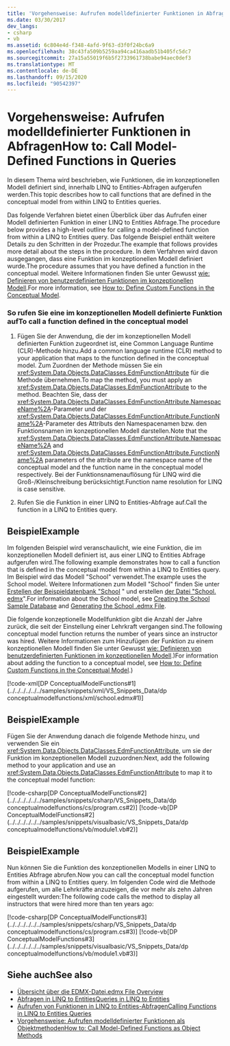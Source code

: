 ```yaml
---
title: 'Vorgehensweise: Aufrufen modelldefinierter Funktionen in Abfragen'
ms.date: 03/30/2017
dev_langs:
- csharp
- vb
ms.assetid: 6c804e4d-f348-4afd-9f63-d3f0f24bc6a9
ms.openlocfilehash: 38c43fa509b5259aa94ca416aadb51b405fc5dc7
ms.sourcegitcommit: 27a15a55019f6b5f2733961738babe94aec0def3
ms.translationtype: MT
ms.contentlocale: de-DE
ms.lasthandoff: 09/15/2020
ms.locfileid: "90542397"
---
```

# <a name="how-to-call-model-defined-functions-in-queries"></a><span data-ttu-id="421cf-102">Vorgehensweise: Aufrufen modelldefinierter Funktionen in Abfragen</span><span class="sxs-lookup"><span data-stu-id="421cf-102">How to: Call Model-Defined Functions in Queries</span></span>
<span data-ttu-id="421cf-103">In diesem Thema wird beschrieben, wie Funktionen, die im konzeptionellen Modell definiert sind, innerhalb LINQ to Entities-Abfragen aufgerufen werden.</span><span class="sxs-lookup"><span data-stu-id="421cf-103">This topic describes how to call functions that are defined in the conceptual model from within LINQ to Entities queries.</span></span>  
  
 <span data-ttu-id="421cf-104">Das folgende Verfahren bietet einen Überblick über das Aufrufen einer Modell definierten Funktion in einer LINQ to Entities Abfrage.</span><span class="sxs-lookup"><span data-stu-id="421cf-104">The procedure below provides a high-level outline for calling a model-defined function from within a LINQ to Entities query.</span></span> <span data-ttu-id="421cf-105">Das folgende Beispiel enthält weitere Details zu den Schritten in der Prozedur.</span><span class="sxs-lookup"><span data-stu-id="421cf-105">The example that follows provides more detail about the steps in the procedure.</span></span> <span data-ttu-id="421cf-106">In dem Verfahren wird davon ausgegangen, dass eine Funktion im konzeptionellen Modell definiert wurde.</span><span class="sxs-lookup"><span data-stu-id="421cf-106">The procedure assumes that you have defined a function in the conceptual model.</span></span> <span data-ttu-id="421cf-107">Weitere Informationen finden Sie unter Gewusst [wie: Definieren von benutzerdefinierten Funktionen im konzeptionellen Modell](/previous-versions/dotnet/netframework-4.0/dd456812(v=vs.100)).</span><span class="sxs-lookup"><span data-stu-id="421cf-107">For more information, see [How to: Define Custom Functions in the Conceptual Model](/previous-versions/dotnet/netframework-4.0/dd456812(v=vs.100)).</span></span>  
  
### <a name="to-call-a-function-defined-in-the-conceptual-model"></a><span data-ttu-id="421cf-108">So rufen Sie eine im konzeptionellen Modell definierte Funktion auf</span><span class="sxs-lookup"><span data-stu-id="421cf-108">To call a function defined in the conceptual model</span></span>  
  
1. <span data-ttu-id="421cf-109">Fügen Sie der Anwendung, die der im konzeptionellen Modell definierten Funktion zugeordnet ist, eine Common Language Runtime (CLR)-Methode hinzu.</span><span class="sxs-lookup"><span data-stu-id="421cf-109">Add a common language runtime (CLR) method to your application that maps to the function defined in the conceptual model.</span></span> <span data-ttu-id="421cf-110">Zum Zuordnen der Methode müssen Sie ein <xref:System.Data.Objects.DataClasses.EdmFunctionAttribute> für die Methode übernehmen.</span><span class="sxs-lookup"><span data-stu-id="421cf-110">To map the method, you must apply an <xref:System.Data.Objects.DataClasses.EdmFunctionAttribute> to the method.</span></span> <span data-ttu-id="421cf-111">Beachten Sie, dass der <xref:System.Data.Objects.DataClasses.EdmFunctionAttribute.NamespaceName%2A>-Parameter und der <xref:System.Data.Objects.DataClasses.EdmFunctionAttribute.FunctionName%2A>-Parameter des Attributs den Namespacenamen bzw. den Funktionsnamen im konzeptionellen Modell darstellen.</span><span class="sxs-lookup"><span data-stu-id="421cf-111">Note that the <xref:System.Data.Objects.DataClasses.EdmFunctionAttribute.NamespaceName%2A> and <xref:System.Data.Objects.DataClasses.EdmFunctionAttribute.FunctionName%2A> parameters of the attribute are the namespace name of the conceptual model and the function name in the conceptual model respectively.</span></span> <span data-ttu-id="421cf-112">Bei der Funktionsnamenauflösung für LINQ wird die Groß-/Kleinschreibung berücksichtigt.</span><span class="sxs-lookup"><span data-stu-id="421cf-112">Function name resolution for LINQ is case sensitive.</span></span>  
  
2. <span data-ttu-id="421cf-113">Rufen Sie die Funktion in einer LINQ to Entities-Abfrage auf.</span><span class="sxs-lookup"><span data-stu-id="421cf-113">Call the function in a LINQ to Entities query.</span></span>  
  
## <a name="example"></a><span data-ttu-id="421cf-114">Beispiel</span><span class="sxs-lookup"><span data-stu-id="421cf-114">Example</span></span>  
 <span data-ttu-id="421cf-115">Im folgenden Beispiel wird veranschaulicht, wie eine Funktion, die im konzeptionellen Modell definiert ist, aus einer LINQ to Entities Abfrage aufgerufen wird.</span><span class="sxs-lookup"><span data-stu-id="421cf-115">The following example demonstrates how to call a function that is defined in the conceptual model from within a LINQ to Entities query.</span></span> <span data-ttu-id="421cf-116">Im Beispiel wird das Modell "School" verwendet.</span><span class="sxs-lookup"><span data-stu-id="421cf-116">The example uses the School model.</span></span> <span data-ttu-id="421cf-117">Weitere Informationen zum Modell "School" finden Sie unter [Erstellen der Beispieldatenbank "School](/previous-versions/dotnet/netframework-4.0/bb399731(v=vs.100)) " und erstellen [der Datei "School. edmx](/previous-versions/dotnet/netframework-4.0/bb399739(v=vs.100))".</span><span class="sxs-lookup"><span data-stu-id="421cf-117">For information about the School model, see [Creating the School Sample Database](/previous-versions/dotnet/netframework-4.0/bb399731(v=vs.100)) and [Generating the School .edmx File](/previous-versions/dotnet/netframework-4.0/bb399739(v=vs.100)).</span></span>  
  
 <span data-ttu-id="421cf-118">Die folgende konzeptionelle Modellfunktion gibt die Anzahl der Jahre zurück, die seit der Einstellung einer Lehrkraft vergangen sind.</span><span class="sxs-lookup"><span data-stu-id="421cf-118">The following conceptual model function returns the number of years since an instructor was hired.</span></span> <span data-ttu-id="421cf-119">Weitere Informationen zum Hinzufügen der Funktion zu einem konzeptionellen Modell finden Sie unter Gewusst [wie: Definieren von benutzerdefinierten Funktionen im konzeptionellen Modell](/previous-versions/dotnet/netframework-4.0/dd456812(v=vs.100)).)</span><span class="sxs-lookup"><span data-stu-id="421cf-119">For information about adding the function to a conceptual model, see [How to: Define Custom Functions in the Conceptual Model](/previous-versions/dotnet/netframework-4.0/dd456812(v=vs.100)).)</span></span>  
  
 [!code-xml[DP ConceptualModelFunctions#1](../../../../../../samples/snippets/xml/VS_Snippets_Data/dp conceptualmodelfunctions/xml/school.edmx#1)]
  
## <a name="example"></a><span data-ttu-id="421cf-120">Beispiel</span><span class="sxs-lookup"><span data-stu-id="421cf-120">Example</span></span>  
 <span data-ttu-id="421cf-121">Fügen Sie der Anwendung danach die folgende Methode hinzu, und verwenden Sie ein <xref:System.Data.Objects.DataClasses.EdmFunctionAttribute>, um sie der Funktion im konzeptionellen Modell zuzuordnen:</span><span class="sxs-lookup"><span data-stu-id="421cf-121">Next, add the following method to your application and use an <xref:System.Data.Objects.DataClasses.EdmFunctionAttribute> to map it to the conceptual model function:</span></span>  
  
 [!code-csharp[DP ConceptualModelFunctions#2](../../../../../../samples/snippets/csharp/VS_Snippets_Data/dp conceptualmodelfunctions/cs/program.cs#2)]
 [!code-vb[DP ConceptualModelFunctions#2](../../../../../../samples/snippets/visualbasic/VS_Snippets_Data/dp conceptualmodelfunctions/vb/module1.vb#2)]  
  
## <a name="example"></a><span data-ttu-id="421cf-122">Beispiel</span><span class="sxs-lookup"><span data-stu-id="421cf-122">Example</span></span>  
 <span data-ttu-id="421cf-123">Nun können Sie die Funktion des konzeptionellen Modells in einer LINQ to Entities Abfrage abrufen.</span><span class="sxs-lookup"><span data-stu-id="421cf-123">Now you can call the conceptual model function from within a LINQ to Entities query.</span></span> <span data-ttu-id="421cf-124">Im folgenden Code wird die Methode aufgerufen, um alle Lehrkräfte anzuzeigen, die vor mehr als zehn Jahren eingestellt wurden:</span><span class="sxs-lookup"><span data-stu-id="421cf-124">The following code calls the method to display all instructors that were hired more than ten years ago:</span></span>  
  
 [!code-csharp[DP ConceptualModelFunctions#3](../../../../../../samples/snippets/csharp/VS_Snippets_Data/dp conceptualmodelfunctions/cs/program.cs#3)]
 [!code-vb[DP ConceptualModelFunctions#3](../../../../../../samples/snippets/visualbasic/VS_Snippets_Data/dp conceptualmodelfunctions/vb/module1.vb#3)]  
  
## <a name="see-also"></a><span data-ttu-id="421cf-125">Siehe auch</span><span class="sxs-lookup"><span data-stu-id="421cf-125">See also</span></span>

- <span data-ttu-id="421cf-126">[Übersicht über die EDMX-Datei](/previous-versions/dotnet/netframework-4.0/cc982042(v=vs.100))</span><span class="sxs-lookup"><span data-stu-id="421cf-126">[.edmx File Overview](/previous-versions/dotnet/netframework-4.0/cc982042(v=vs.100))</span></span>
- [<span data-ttu-id="421cf-127">Abfragen in LINQ to Entities</span><span class="sxs-lookup"><span data-stu-id="421cf-127">Queries in LINQ to Entities</span></span>](queries-in-linq-to-entities.md)
- [<span data-ttu-id="421cf-128">Aufrufen von Funktionen in LINQ to Entities-Abfragen</span><span class="sxs-lookup"><span data-stu-id="421cf-128">Calling Functions in LINQ to Entities Queries</span></span>](calling-functions-in-linq-to-entities-queries.md)
- [<span data-ttu-id="421cf-129">Vorgehensweise: Aufrufen modelldefinierter Funktionen als Objektmethoden</span><span class="sxs-lookup"><span data-stu-id="421cf-129">How to: Call Model-Defined Functions as Object Methods</span></span>](how-to-call-model-defined-functions-as-object-methods.md)
